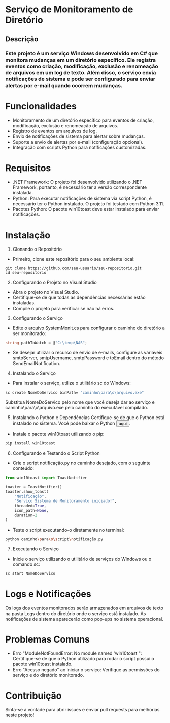 # Serviço de Monitoramento de Diretório

<div>
<h2>Descrição<h3>
Este projeto é um serviço Windows desenvolvido em C# que monitora mudanças em um diretório específico. Ele registra eventos como criação, modificação, exclusão e renomeação de arquivos em um log de texto. Além disso, o serviço envia notificações de sistema e pode ser configurado para enviar alertas por e-mail quando ocorrem mudanças.
</div>

# Funcionalidades
- Monitoramento de um diretório específico para eventos de criação, modificação, exclusão e renomeação de arquivos.
- Registro de eventos em arquivos de log.
- Envio de notificações de sistema para alertar sobre mudanças.
- Suporte a envio de alertas por e-mail (configuração opcional).
- Integração com scripts Python para notificações customizadas.

# Requisitos
- .NET Framework: O projeto foi desenvolvido utilizando o .NET Framework, portanto, é necessário ter a versão correspondente instalada.
- Python: Para executar notificações de sistema via script Python, é necessário ter o Python instalado. O projeto foi testado com Python 3.11.
- Pacotes Python: O pacote win10toast deve estar instalado para enviar notificações.

# Instalação
1. Clonando o Repositório
- Primeiro, clone este repositório para o seu ambiente local:
```
git clone https://github.com/seu-usuario/seu-repositorio.git
cd seu-repositorio
```
2. Configurando o Projeto no Visual Studio
- Abra o projeto no Visual Studio.
- Certifique-se de que todas as dependências necessárias estão instaladas.
- Compile o projeto para verificar se não há erros.
3. Configurando o Serviço
- Edite o arquivo SystemMonit.cs para configurar o caminho do diretório a ser monitorado:
```csharp
string pathToWatch = @"C:\temp\NAS";
```
- Se desejar utilizar o recurso de envio de e-mails, configure as variáveis smtpServer, smtpUsername, smtpPassword e toEmail dentro do método SendEmailNotification.
4. Instalando o Serviço
- Para instalar o serviço, utilize o utilitário sc do Windows:

```bash
sc create NomeDoServico binPath= "caminho\para\o\arquivo.exe"
```
Substitua NomeDoServico pelo nome que você deseja dar ao serviço e caminho\para\o\arquivo.exe pelo caminho do executável compilado.

5. Instalando o Python e Dependências
Certifique-se de que o Python está instalado no sistema. Você pode baixar o Python <a href='https://www.python.org/downloads/'><button>aqui</button></a>.
- Instale o pacote win10toast utilizando o pip:

```bash
pip install win10toast
```
6. Configurando e Testando o Script Python
- Crie o script notificação.py no caminho desejado, com o seguinte conteúdo:

```py
from win10toast import ToastNotifier

toaster = ToastNotifier()
toaster.show_toast(
    "Notificação",
    "Serviço Sistema de Monitoramento iniciado!",
    threaded=True,
    icon_path=None,
    duration=2
)
```
- Teste o script executando-o diretamente no terminal:
```bash
python caminho\para\o\script\notificação.py
```
7. Executando o Serviço
- Inicie o serviço utilizando o utilitário de serviços do Windows ou o comando sc:
```bash
sc start NomeDoServico
```
# Logs e Notificações
Os logs dos eventos monitorados serão armazenados em arquivos de texto na pasta Logs dentro do diretório onde o serviço está instalado. As notificações de sistema aparecerão como pop-ups no sistema operacional.

# Problemas Comuns
- Erro "ModuleNotFoundError: No module named 'win10toast'": Certifique-se de que o Python utilizado para rodar o script possui o pacote win10toast instalado.
- Erro "Acesso negado" ao iniciar o serviço: Verifique as permissões do serviço e do diretório monitorado.

# Contribuição
Sinta-se à vontade para abrir issues e enviar pull requests para melhorias neste projeto!
